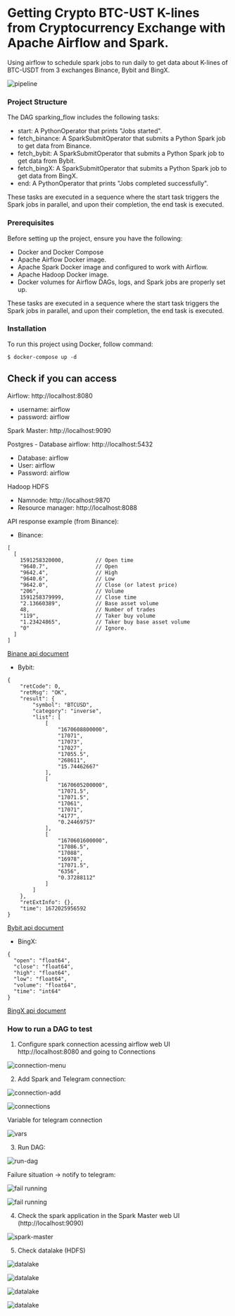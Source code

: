 # Getting Crypto BTC-UST K-lines from Cryptocurrency Exchange with Apache Airflow and Spark.

Using airflow to schedule spark jobs to run daily to get data about K-lines of BTC-USDT from 3 exchanges Binance, Bybit and BingX.

![pipeline](./assets/photos/pipeline.png)

### Project Structure

The DAG sparking_flow includes the following tasks:

* start: A PythonOperator that prints "Jobs started".
* fetch_binance: A SparkSubmitOperator that submits a Python Spark job to get data from Binance.
* fetch_bybit:  A SparkSubmitOperator that submits a Python Spark job to get data from Bybit.
* fetch_bingX:  A SparkSubmitOperator that submits a Python Spark job to get data from BingX.
* end: A PythonOperator that prints "Jobs completed successfully".

These tasks are executed in a sequence where the start task triggers the Spark jobs in parallel, and upon their completion, the end task is executed.

### Prerequisites

Before setting up the project, ensure you have the following:

* Docker and Docker Compose 
* Apache Airflow Docker image.
* Apache Spark Docker image and configured to work with Airflow.
* Apache Hadoop Docker image.
* Docker volumes for Airflow DAGs, logs, and Spark jobs are properly set up.

These tasks are executed in a sequence where the start task triggers the Spark jobs in parallel, and upon their completion, the end task is executed.


### Installation

To run this project using Docker, follow command:

```
$ docker-compose up -d
```

## Check if you can access

Airflow: http://localhost:8080
* username: airflow
* password: airflow

Spark Master: http://localhost:9090

Postgres - Database airflow: http://localhost:5432
* Database: airflow
* User: airflow
* Password: airflow

Hadoop HDFS
* Namnode: http://localhost:9870
* Resource manager: http://localhost:8088

API response example (from Binance): 

* Binance:

```
[
  [
    1591258320000,          // Open time
    "9640.7",               // Open
    "9642.4",               // High
    "9640.6",               // Low
    "9642.0",               // Close (or latest price)
    "206",                  // Volume
    1591258379999,          // Close time
    "2.13660389",           // Base asset volume
    48,                     // Number of trades
    "119",                  // Taker buy volume
    "1.23424865",           // Taker buy base asset volume
    "0"                     // Ignore.
  ]
]
```

[Binane api document](https://developers.binance.com/docs/derivatives/coin-margined-futures/market-data/Kline-Candlestick-Data)

* Bybit:
```
{
    "retCode": 0,
    "retMsg": "OK",
    "result": {
        "symbol": "BTCUSD",
        "category": "inverse",
        "list": [
            [
                "1670608800000",
                "17071",
                "17073",
                "17027",
                "17055.5",
                "268611",
                "15.74462667"
            ],
            [
                "1670605200000",
                "17071.5",
                "17071.5",
                "17061",
                "17071",
                "4177",
                "0.24469757"
            ],
            [
                "1670601600000",
                "17086.5",
                "17088",
                "16978",
                "17071.5",
                "6356",
                "0.37288112"
            ]
        ]
    },
    "retExtInfo": {},
    "time": 1672025956592
}
```

[Bybit api document](https://bybit-exchange.github.io/docs/v5/market/kline)

* BingX:

```
{
  "open": "float64",
  "close": "float64",
  "high": "float64",
  "low": "float64",
  "volume": "float64",
  "time": "int64"
}
```

[BingX api document](https://bingx-api.github.io/docs/#/en-us/swapV2/market-api.html#Kline/Candlestick%20Data)


### How to run a DAG to test

1. Configure spark connection acessing airflow web UI http://localhost:8080 and going to Connections

![connection-menu](./assets/photos/connection-menu.png)

2. Add Spark and Telegram connection:

![connection-add](./assets/photos/add-spark-conn.png)

![connections](./assets/photos/connections.png)

Variable for telegram connection

![vars](./assets/photos/vars.png)

3. Run DAG:

![run-dag](./assets/photos/etl_sucessful_running.png)

Failure situation -> notify to telegram:

![fail running](./assets/photos/sent_noti.png)

![fail running](./assets/photos/messages.png)

4. Check the spark application in the Spark Master web UI (http://localhost:9090)

![spark-master](./assets/photos/spark-master.png)

5. Check datalake (HDFS)

![datalake](./assets/photos/datalake.png)

![datalake](./assets/photos/datalake2.png)

![datalake](./assets/photos/datalake3.png)

![datalake](./assets/photos/datalake4.png)



